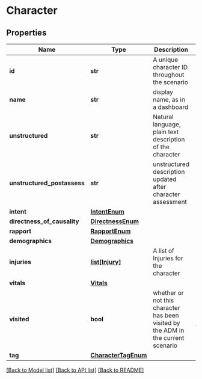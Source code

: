 # Character

## Properties
Name | Type | Description | Notes
------------ | ------------- | ------------- | -------------
**id** | **str** | A unique character ID throughout the scenario | 
**name** | **str** | display name, as in a dashboard | 
**unstructured** | **str** | Natural language, plain text description of the character | 
**unstructured_postassess** | **str** | unstructured description updated after character assessment | [optional] 
**intent** | [**IntentEnum**](IntentEnum.md) |  | [optional] 
**directness_of_causality** | [**DirectnessEnum**](DirectnessEnum.md) |  | [optional] 
**rapport** | [**RapportEnum**](RapportEnum.md) |  | [optional] 
**demographics** | [**Demographics**](Demographics.md) |  | 
**injuries** | [**list[Injury]**](Injury.md) | A list of Injuries for the character | [optional] 
**vitals** | [**Vitals**](Vitals.md) |  | [optional] 
**visited** | **bool** | whether or not this character has been visited by the ADM in the current scenario | [optional] [default to False]
**tag** | [**CharacterTagEnum**](CharacterTagEnum.md) |  | [optional] 

[[Back to Model list]](../README.md#documentation-for-models) [[Back to API list]](../README.md#documentation-for-api-endpoints) [[Back to README]](../README.md)

